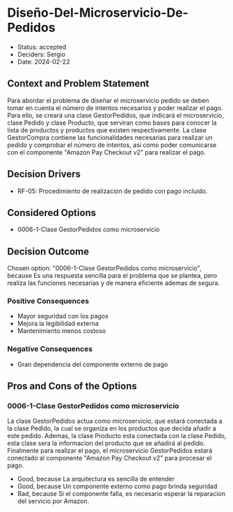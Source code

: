 # Diseño-Del-Microservicio-De-Pedidos

* Status: accepted
* Deciders: Sergio
* Date: 2024-02-22

## Context and Problem Statement

Para abordar el problema de diseñar el microservicio pedido se deben tomar en cuenta el número de intentos necesarios y poder realizar el pago. Para ello, se creará una clase GestorPedidos, que indicará el microservicio, clase Pedido y clase Producto, que serviran como bases para conocer la lista de productos y productos que existen respectivamente. La clase GestorCompra contiene las funcionalidades necesarias para realizar un pedido y comprobar el número de intentos, asi como poder comunicarse con el componente "Amazon Pay Checkout v2" para realizar el pago.

## Decision Drivers

* RF-05: Procedimiento de realización de pedido con pago incluido.

## Considered Options

* 0006-1-Clase GestorPedidos como microservicio

## Decision Outcome

Chosen option: "0006-1-Clase GestorPedidos como microservicio", because Es una respuesta sencilla para el problema que se plantea, pero realiza las funciones necesarias y de manera eficiente ademas de segura.

### Positive Consequences

* Mayor seguridad con los pagos
* Mejora la legibilidad externa
* Mantenimiento menos costoso

### Negative Consequences

* Gran dependencia del componente externo de pago

## Pros and Cons of the Options

### 0006-1-Clase GestorPedidos como microservicio

La clase GestorPedidos actua como microservicio, que estará conectada a la clase Pedido, la cual se organiza en los productos que decida añadir a este pedido. Ademas, la clase Producto esta conectada con la clase Pedido, esta clase sera la informacion del producto que se añadirá al pedido. Finalmente para realizar el pago, el microservicio GestorPedidos estará conectado al componente "Amazon Pay Checkout v2" para procesar el pago.

* Good, because La arquitectura es sencilla de entender
* Good, because Un componente externo como pago brinda seguridad
* Bad, because Si el componente falla, es necesario esperar la reparacion del servicio por Amazon.
